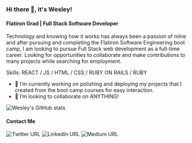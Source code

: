 ### Hi there 👋, it's Wesley!
#### Flatiron Grad | Full Stack Software Developer
Technology and knowing how it works has always been a passion of mine and after pursuing and completing the Flatiron Software Engineering boot camp, I am looking to pursue Full Stack web development as a full-time career. Looking for opportunities to collaborate and make contributions to many projects while searching for employment.

Skills: REACT / JS / HTML / CSS / RUBY ON RAILS / RUBY



 - 🔭 I’m currently working on polishing and deploying my projects that I created from the boot camp courses for easy interaction. 
 - 👯 I’m looking to collaborate on ANYTHING! 






![Wesley's GitHub stats](https://github-readme-stats.vercel.app/api?username=wizbeck21&show_icons=true&theme=tokyonight)

#### Contact Me

![Twitter URL](https://img.shields.io/twitter/url?color=white&label=%20%20&logo=twitter&style=for-the-badge&url=https%3A%2F%2Ftwitter.com%2Fwizbeck21)
![LinkedIn URL](https://img.shields.io/twitter/url?color=blue&label=%20&logo=linkedin&style=for-the-badge&url=https%3A%2F%2Fwww.linkedin.com%2Fin%2Fwesleyabeck%2F)
![Medium URL](https://img.shields.io/twitter/url?color=white&label=%20&logo=medium&logoColor=black&style=for-the-badge&url=https%3A%2F%2Fwes-beck21.medium.com%2F)
